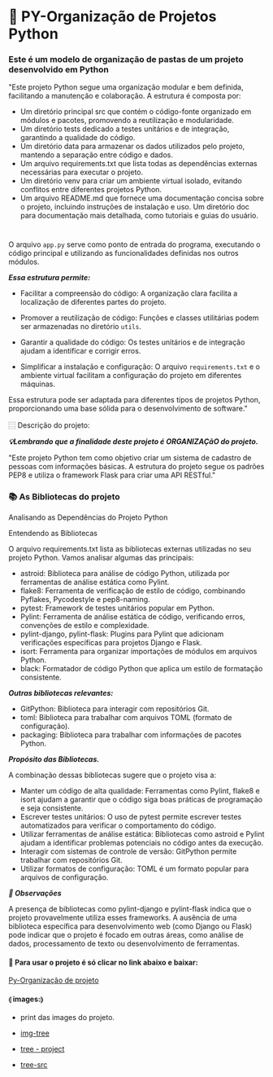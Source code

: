 # 🐍 PY-Organização de Projetos Python

### Este é um modelo de organização de pastas de um projeto desenvolvido em Python

<p>
"Este projeto Python segue uma organização modular e bem definida, facilitando a manutenção e colaboração. A estrutura é composta por:

- Um diretório principal src que contém o código-fonte organizado em módulos e pacotes, promovendo a reutilização e modularidade.
- Um diretório tests dedicado a testes unitários e de integração, garantindo a qualidade do código.
- Um diretório data para armazenar os dados utilizados pelo projeto, mantendo a separação entre código e dados.
- Um arquivo requirements.txt que lista todas as dependências externas necessárias para executar o projeto.
- Um diretório venv para criar um ambiente virtual isolado, evitando conflitos entre diferentes projetos Python.
- Um arquivo README.md que fornece uma documentação concisa sobre o projeto, incluindo instruções de instalação e uso.
Um diretório doc para documentação mais detalhada, como tutoriais e guias do usuário.
</p>

#

O arquivo ```app.py``` serve como ponto de entrada do programa, executando o código principal e utilizando as funcionalidades definidas nos outros módulos.

***Essa estrutura permite:***
- Facilitar a compreensão do código: A organização clara facilita a localização de diferentes partes do projeto.

- Promover a reutilização de código: Funções e classes utilitárias podem ser armazenadas no diretório ```utils```.

- Garantir a qualidade do código: Os testes unitários e de integração ajudam a identificar e corrigir erros.

- Simplificar a instalação e configuração: O arquivo ```requirements.txt``` e o ambiente virtual facilitam a configuração do projeto em diferentes máquinas.

Essa estrutura pode ser adaptada para diferentes tipos de projetos Python, proporcionando uma base sólida para o desenvolvimento de software."

⿳ Descrição do projeto:

***💡Lembrando que a finalidade deste projeto é ORGANIZAÇãO do projeto.***

"Este projeto Python tem como objetivo criar um sistema de cadastro de pessoas com informações básicas.  A estrutura do projeto segue os padrões PEP8 e utiliza o framework Flask para criar uma API RESTful."

### 📚 As Bibliotecas do projeto
Analisando as Dependências do Projeto Python

Entendendo as Bibliotecas

O arquivo requirements.txt lista as bibliotecas externas utilizadas no seu projeto Python. Vamos analisar algumas das principais:

- astroid: Biblioteca para análise de código Python, utilizada por ferramentas de análise estática como Pylint.
- flake8: Ferramenta de verificação de estilo de código, combinando Pyflakes, Pycodestyle e pep8-naming.
- pytest: Framework de testes unitários popular em Python.
- Pylint: Ferramenta de análise estática de código, verificando erros, convenções de estilo e complexidade.
- pylint-django, pylint-flask: Plugins para Pylint que adicionam verificações específicas para projetos Django e Flask.
- isort: Ferramenta para organizar importações de módulos em arquivos Python.
- black: Formatador de código Python que aplica um estilo de formatação consistente.

***Outras bibliotecas relevantes:***

- GitPython: Biblioteca para interagir com repositórios Git.
- toml: Biblioteca para trabalhar com arquivos TOML (formato de configuração).
- packaging: Biblioteca para trabalhar com informações de pacotes Python.

***Propósito das Bibliotecas.***

A combinação dessas bibliotecas sugere que o projeto visa a:

- Manter um código de alta qualidade: Ferramentas como Pylint, flake8 e isort ajudam a garantir que o código siga boas práticas de programação e seja consistente.
- Escrever testes unitários: O uso de pytest permite escrever testes automatizados para verificar o comportamento do código.
- Utilizar ferramentas de análise estática: Bibliotecas como astroid e Pylint ajudam a identificar problemas potenciais no código antes da execução.
- Interagir com sistemas de controle de versão: GitPython permite trabalhar com repositórios Git.
- Utilizar formatos de configuração: TOML é um formato popular para arquivos de configuração.

***📌 Observações***
<p>
A presença de bibliotecas como pylint-django e pylint-flask indica que o projeto provavelmente utiliza esses frameworks.
A ausência de uma biblioteca específica para desenvolvimento web (como Django ou Flask) pode indicar que o projeto é focado em outras áreas, como análise de dados, processamento de texto ou desenvolvimento de ferramentas.
</P>

#### 🚧 Para usar o projeto é só clicar no link abaixo e baixar:

[Py-Organização de projeto](https://github.com/cabraldasilvac/PY-organizacao-projeto.git)

#### ⦇ images:⦈
- print das images do projeto.

- [img-tree](https://imgur.com/MZbPctT)
- [tree - project](https://imgur.com/pwAWUEF)
- [tree-src](https://imgur.com/rigylL6)